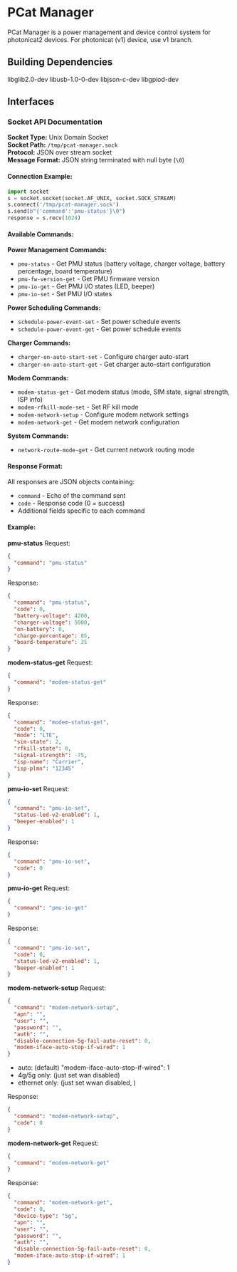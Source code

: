 # PCat Manager

PCat Manager is a power management and device control system for photonicat2 devices.
For photonicat (v1) device, use v1 branch.

## Building Dependencies

libglib2.0-dev libusb-1.0-0-dev libjson-c-dev libgpiod-dev

## Interfaces

### Socket API Documentation

**Socket Type:** Unix Domain Socket  
**Socket Path:** `/tmp/pcat-manager.sock`  
**Protocol:** JSON over stream socket  
**Message Format:** JSON string terminated with null byte (`\0`)

#### Connection Example:
```python
import socket
s = socket.socket(socket.AF_UNIX, socket.SOCK_STREAM)
s.connect('/tmp/pcat-manager.sock')
s.send(b"{'command':'pmu-status'}\0")
response = s.recv(1024)
```

#### Available Commands:

**Power Management Commands:**
- `pmu-status` - Get PMU status (battery voltage, charger voltage, battery percentage, board temperature)
- `pmu-fw-version-get` - Get PMU firmware version
- `pmu-io-get` - Get PMU I/O states (LED, beeper)
- `pmu-io-set` - Set PMU I/O states

**Power Scheduling Commands:**
- `schedule-power-event-set` - Set power schedule events
- `schedule-power-event-get` - Get power schedule events

**Charger Commands:**
- `charger-on-auto-start-set` - Configure charger auto-start
- `charger-on-auto-start-get` - Get charger auto-start configuration

**Modem Commands:**
- `modem-status-get` - Get modem status (mode, SIM state, signal strength, ISP info)
- `modem-rfkill-mode-set` - Set RF kill mode
- `modem-network-setup` - Configure modem network settings
- `modem-network-get` - Get modem network configuration

**System Commands:**
- `network-route-mode-get` - Get current network routing mode

#### Response Format:
All responses are JSON objects containing:
- `command` - Echo of the command sent
- `code` - Response code (0 = success)
- Additional fields specific to each command

#### Example:

**pmu-status**
Request:
```json
{
  "command": "pmu-status"
}
```

Response:
```json
{
  "command": "pmu-status",
  "code": 0,
  "battery-voltage": 4200,
  "charger-voltage": 5000,
  "on-battery": 0,
  "charge-percentage": 85,
  "board-temperature": 35
}
```

**modem-status-get**
Request:
```json
{
  "command": "modem-status-get"
}
```

Response:
```json
{
  "command": "modem-status-get", 
  "code": 0,
  "mode": "LTE",
  "sim-state": 2,
  "rfkill-state": 0,
  "signal-strength": -75,
  "isp-name": "Carrier",
  "isp-plmn": "12345"
}
```

**pmu-io-set**
Request:
```json
{
  "command": "pmu-io-set",
  "status-led-v2-enabled": 1,
  "beeper-enabled": 1
}
```

Response:
```json
{
  "command": "pmu-io-set", 
  "code": 0
}
```

**pmu-io-get**
Request:
```json
{
  "command": "pmu-io-get"
}
```

Response:
```json
{
  "command": "pmu-io-set", 
  "code": 0,
  "status-led-v2-enabled": 1,
  "beeper-enabled": 1
}
```



**modem-network-setup**
Request:
```json
{
  "command": "modem-network-setup",
  "apn": "",
  "user": "",
  "password": "",
  "auth": "",
  "disable-connection-5g-fail-auto-reset": 0,
  "modem-iface-auto-stop-if-wired": 1
}
```

- auto: (default) "modem-iface-auto-stop-if-wired": 1
- 4g/5g only: (just set wan disabled)
- ethernet only: (just set wwan disabled, )


Response:
```json
{
  "command": "modem-network-setup", 
  "code": 0
}
```

**modem-network-get**
Request:
```json
{
  "command": "modem-network-get"
}
```

Response:
```json
{
  "command": "modem-network-get", 
  "code": 0,
  "device-type": "5g",
  "apn": "",
  "user": "",
  "password": "",
  "auth": "",
  "disable-connection-5g-fail-auto-reset": 0,
  "modem-iface-auto-stop-if-wired": 1
}
```
